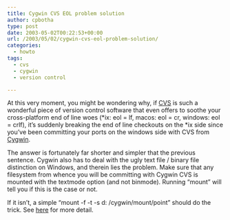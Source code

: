 ```yaml
---
title: Cygwin CVS EOL problem solution
author: cpbotha
type: post
date: 2003-05-02T00:22:53+00:00
url: /2003/05/02/cygwin-cvs-eol-problem-solution/
categories:
  - howto
tags:
  - cvs
  - cygwin
  - version control

---
```

At this very moment, you might be wondering why, if [CVS][1] is such a wonderful piece of version control software that even offers to soothe your cross-platform end of line woes (\*ix: eol = lf, macos: eol = cr, windows: eol = crlf), it’s suddenly breaking the end of line checkouts on the \*ix side since you’ve been committing your ports on the windows side with CVS from [Cygwin][2].

The answer is fortunately far shorter and simpler that the previous sentence. Cygwin also has to deal with the ugly text file / binary file distinction on Windows, and therein lies the problem. Make sure that any filesystem from whence you will be committing with Cygwin CVS is mounted with the textmode option (and not binmode). Running “mount” will tell you if this is the case or not.

If it isn’t, a simple “mount -f -t -s d: /cygwin/mount/point” should do the trick. See [here][3] for more detail.

 [1]: https://en.wikipedia.org/wiki/Concurrent_Versions_System
 [2]: http://www.cygwin.org/
 [3]: https://chess.eecs.berkeley.edu/softdevel/faq/5.html
